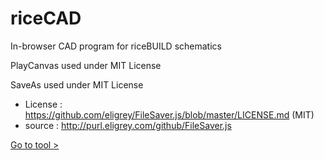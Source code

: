 # riceCAD
In-browser CAD program for riceBUILD schematics

PlayCanvas used under MIT License

SaveAs used under MIT License
  * License : https://github.com/eligrey/FileSaver.js/blob/master/LICENSE.md (MIT)
  * source  : http://purl.eligrey.com/github/FileSaver.js

<a href="https://trentonyo.github.io/riceCAD/public_html/">Go to tool ></a>
